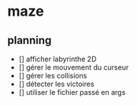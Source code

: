 # maze

## planning

- [] afficher labyrinthe 2D
- [] gérer le mouvement du curseur
- [] gérer les collisions
- [] détecter les victoires
- [] utiliser le fichier passé en args

